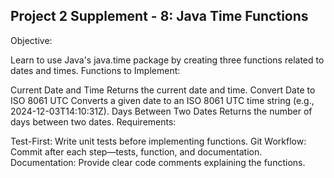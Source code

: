 ## Project 2 Supplement - 8: Java Time Functions

Objective:

Learn to use Java's java.time package by creating three functions related to dates and times.
Functions to Implement:

Current Date and Time
Returns the current date and time.
Convert Date to ISO 8061 UTC
Converts a given date to an ISO 8061 UTC time string (e.g., 2024-12-03T14:10:31Z).
Days Between Two Dates
Returns the number of days between two dates.
Requirements:

Test-First: Write unit tests before implementing functions.
Git Workflow: Commit after each step—tests, function, and documentation.
Documentation: Provide clear code comments explaining the functions.

